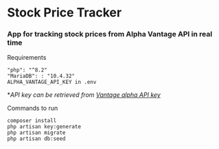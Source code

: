 # Stock Price Tracker

### App for tracking stock prices from Alpha Vantage API in real time

Requirements

```
"php": "^8.2"
"MariaDB": : "10.4.32"
ALPHA_VANTAGE_API_KEY in .env
```

**API key can be retrieved from <a href="https://www.alphavantage.co/support/#api-key">Vantage alpha API key</a>*

Commands to run

```
composer install
php artisan key:generate
php artisan migrate
php artisan db:seed
```

